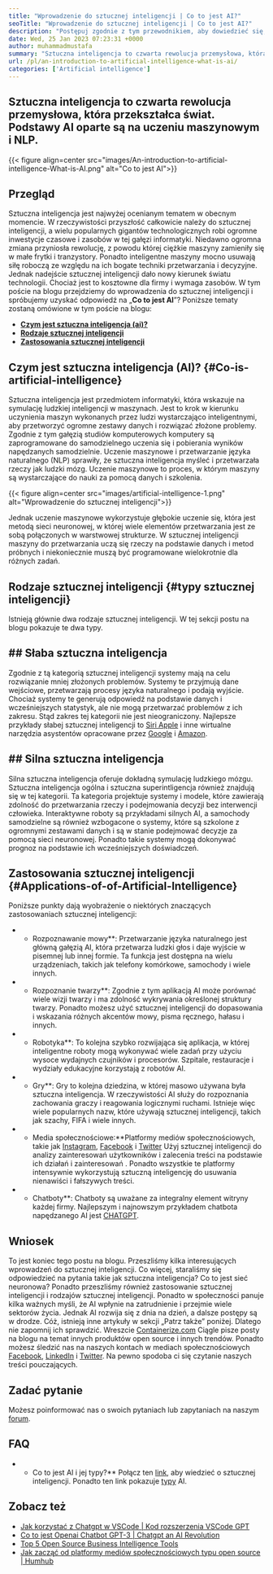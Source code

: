 ```yaml
---
title: "Wprowadzenie do sztucznej inteligencji | Co to jest AI?" 
seoTitle: "Wprowadzenie do sztucznej inteligencji | Co to jest AI?" 
description: "Postępuj zgodnie z tym przewodnikiem, aby dowiedzieć się, czym jest AI i zastosowania sztucznej inteligencji. Sztuczna inteligencja przyniosła rewolucję we wszystkich sektorach życia." 
date: Wed, 25 Jan 2023 07:23:31 +0000
author: muhammadmustafa
summary: "Sztuczna inteligencja to czwarta rewolucja przemysłowa, która przekształca świat. Podstawy AI oparte są na uczeniu maszynowym i NLP." 
url: /pl/an-introduction-to-artificial-intelligence-what-is-ai/
categories: ['Artificial intelligence']
---
```


## Sztuczna inteligencja to czwarta rewolucja przemysłowa, która przekształca świat. Podstawy AI oparte są na uczeniu maszynowym i NLP.

{{< figure align=center src="images/An-introduction-to-artificial-intelligence-What-is-AI.png" alt="Co to jest AI">}}


## Przegląd
Sztuczna inteligencja jest najwyżej ocenianym tematem w obecnym momencie. W rzeczywistości przyszłość całkowicie należy do sztucznej inteligencji, a wielu popularnych gigantów technologicznych robi ogromne inwestycje czasowe i zasobów w tej gałęzi informatyki. Niedawno ogromna zmiana przyniosła rewolucję, z powodu której ciężkie maszyny zamieniły się w małe frytki i tranzystory. Ponadto inteligentne maszyny mocno usuwają siłę roboczą ze względu na ich bogate techniki przetwarzania i decyzyjne. Jednak nadejście sztucznej inteligencji dało nowy kierunek światu technologii. Chociaż jest to kosztowne dla firmy i wymaga zasobów. W tym poście na blogu przejdziemy do wprowadzenia do sztucznej inteligencji i spróbujemy uzyskać odpowiedź na „**Co to jest AI**”?
Poniższe tematy zostaną omówione w tym poście na blogu:
* [**Czym jest sztuczna inteligencja (ai)?**][1]
* [**Rodzaje sztucznej inteligencji**][2]
* **[Zastosowania sztucznej inteligencji][3]**

## Czym jest sztuczna inteligencja (AI)?   {#Co-is-artificial-intelligence}
Sztuczna inteligencja jest przedmiotem informatyki, która wskazuje na symulację ludzkiej inteligencji w maszynach. Jest to krok w kierunku uczynienia maszyn wykonanych przez ludzi wystarczająco inteligentnymi, aby przetworzyć ogromne zestawy danych i rozwiązać złożone problemy. Zgodnie z tym gałęzią studiów komputerowych komputery są zaprogramowane do samodzielnego uczenia się i pobierania wyników napędzanych samodzielnie. Uczenie maszynowe i przetwarzanie języka naturalnego (NLP) sprawiły, że sztuczna inteligencja myśleć i przetwarzała rzeczy jak ludzki mózg. Uczenie maszynowe to proces, w którym maszyny są wystarczające do nauki za pomocą danych i szkolenia.

{{< figure align=center src="images/artificial-intelligence-1.png" alt="Wprowadzenie do sztucznej inteligencji">}}

Jednak uczenie maszynowe wykorzystuje głębokie uczenie się, która jest metodą sieci neuronowej, w której wiele elementów przetwarzania jest ze sobą połączonych w warstwowej strukturze. W sztucznej inteligencji maszyny do przetwarzania uczą się rzeczy na podstawie danych i metod próbnych i niekoniecznie muszą być programowane wielokrotnie dla różnych zadań.

## Rodzaje sztucznej inteligencji   {#typy sztucznej inteligencji}
Istnieją głównie dwa rodzaje sztucznej inteligencji. W tej sekcji postu na blogu pokazuje te dwa typy.

## ## Słaba sztuczna inteligencja
Zgodnie z tą kategorią sztucznej inteligencji systemy mają na celu rozwiązanie mniej złożonych problemów. Systemy te przyjmują dane wejściowe, przetwarzają procesy języka naturalnego i podają wyjście. Chociaż systemy te generują odpowiedź na podstawie danych i wcześniejszych statystyk, ale nie mogą przetwarzać problemów z ich zakresu. Stąd zakres tej kategorii nie jest nieograniczony. Najlepsze przykłady słabej sztucznej inteligencji to [Siri Apple][4] i inne wirtualne narzędzia asystentów opracowane przez [Google][5] i [Amazon][6].

## ## Silna sztuczna inteligencja
Silna sztuczna inteligencja oferuje dokładną symulację ludzkiego mózgu. Sztuczna inteligencja ogólna i sztuczna superintligencja również znajdują się w tej kategorii. Ta kategoria projektuje systemy i modele, które zawierają zdolność do przetwarzania rzeczy i podejmowania decyzji bez interwencji człowieka. Interaktywne roboty są przykładami silnych AI, a samochody samodzielne są również wzbogacone o systemy, które są szkolone z ogromnymi zestawami danych i są w stanie podejmować decyzje za pomocą sieci neuronowej. Ponadto takie systemy mogą dokonywać prognoz na podstawie ich wcześniejszych doświadczeń.

## **Zastosowania sztucznej inteligencji** {#Applications-of-of-Artificial-Intelligence}
Poniższe punkty dają wyobrażenie o niektórych znaczących zastosowaniach sztucznej inteligencji:
* * Rozpoznawanie mowy**: Przetwarzanie języka naturalnego jest główną gałęzią AI, która przetwarza ludzki głos i daje wyjście w pisemnej lub innej formie. Ta funkcja jest dostępna na wielu urządzeniach, takich jak telefony komórkowe, samochody i wiele innych.
* * Rozpoznanie twarzy**: Zgodnie z tym aplikacją AI może porównać wiele wizji twarzy i ma zdolność wykrywania określonej struktury twarzy. Ponadto możesz użyć sztucznej inteligencji do dopasowania i wskazania różnych akcentów mowy, pisma ręcznego, hałasu i innych.
* * Robotyka**: To kolejna szybko rozwijająca się aplikacja, w której inteligentne roboty mogą wykonywać wiele zadań przy użyciu wysoce wydajnych czujników i procesorów. Szpitale, restauracje i wydziały edukacyjne korzystają z robotów AI.
* * Gry**: Gry to kolejna dziedzina, w której masowo używana była sztuczna inteligencja. W rzeczywistości AI służy do rozpoznania zachowania graczy i reagowania logicznymi ruchami. Istnieje więc wiele popularnych nazw, które używają sztucznej inteligencji, takich jak szachy, FIFA i wiele innych.
* * Media społecznościowe:**Platformy mediów społecznościowych, takie jak [Instagram][7], [Facebook][8] i [Twitter][9] Użyj sztucznej inteligencji do analizy zainteresowań użytkowników i zalecenia treści na podstawie ich działań i zainteresowań . Ponadto wszystkie te platformy intensywnie wykorzystują sztuczną inteligencję do usuwania nienawiści i fałszywych treści.
* * Chatboty**: Chatboty są uważane za integralny element witryny każdej firmy. Najlepszym i najnowszym przykładem chatbota napędzanego AI jest [CHATGPT][10].

## Wniosek
To jest koniec tego postu na blogu. Przeszliśmy kilka interesujących wprowadzeń do sztucznej inteligencji. Co więcej, staraliśmy się odpowiedzieć na pytania takie jak sztuczna inteligencja? Co to jest sieć neuronowa? Ponadto przeszliśmy również zastosowanie sztucznej inteligencji i rodzajów sztucznej inteligencji. Ponadto w społeczności panuje kilka ważnych myśli, że AI wpłynie na zatrudnienie i przejmie wiele sektorów życia. Jednak AI rozwija się z dnia na dzień, a dalsze postępy są w drodze. Cóż, istnieją inne artykuły w sekcji „Patrz także” poniżej. Dlatego nie zapomnij ich sprawdzić.
Wreszcie [Containerize.com][11] Ciągle pisze posty na blogu na temat innych produktów open source i innych trendów. Ponadto możesz śledzić nas na naszych kontach w mediach społecznościowych [Facebook][12], [LinkedIn][13] i [Twitter][14]. Na pewno spodoba ci się czytanie naszych treści pouczających.

## Zadać pytanie
Możesz poinformować nas o swoich pytaniach lub zapytaniach na naszym [forum][15].

## FAQ
* * Co to jest AI i jej typy?**
Połącz ten [link][1], aby wiedzieć o sztucznej inteligencji. Ponadto ten link pokazuje [typy][2] AI.

## Zobacz też
  * [Jak korzystać z Chatgpt w VSCode | Kod rozszerzenia VSCode GPT][16]
  * [Co to jest Openai Chatbot GPT-3 | Chatgpt an AI Revolution][10]
  * [Top 5 Open Source Business Intelligence Tools][17]
  * [Jak zacząć od platformy mediów społecznościowych typu open source | Humhub][18]

  
[1]: #What-is-Artificial-Intelligence
[2]: #Types-of-Artificial-Intelligence
[3]: #Applications-of-Artificial-Intelligence
[4]: https://www.apple.com/siri/
[5]: https://assistant.google.com/
[6]: https://www.google.com/search?q=amazon+alexa&rlz=1C5CHFA_enPK998PK998&oq=amazon&aqs=chrome.0.0i67j46i67i199i433i465j0i67l2j0i67i433j69i60l3.2098j0j7&sourceid=chrome&ie=UTF-8
[7]: https://instagram.com/
[8]: https://www.facebook.com/
[9]: https://twitter.com/home
[10]: https://blog.containerize.com/artificial-intelligence/what-is-openai-chatbot-gpt-3-chatgpt-an-ai-revolution/
[11]: https://www.containerize.com/
[12]: https://web.facebook.com/containerize
[13]: https://www.linkedin.com/company/containerize/
[14]: https://twitter.com/containerize_co
[15]: https://forum.containerize.com/
[16]: https://blog.containerize.com/artificial-intelligence/how-to-use-chatgpt-in-vscode-the-vscode-extension-codegpt/
[17]: https://blog.containerize.com/business-intelligence-software/top-5-open-source-business-intelligence-solutions-of-2021/]
[18]: https://blog.containerize.com/social-network-platforms/how-to-start-with-open-source-social-media-platform-humhub/

